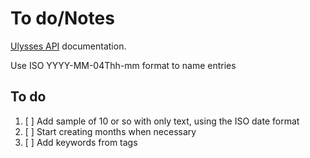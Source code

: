 # To do/Notes

[Ulysses API](https://ulysses.app/kb/x-callback-url/) documentation.

Use ISO YYYY-MM-04Thh-mm format to name entries

## To do

1. [ ] Add sample of 10 or so with only text, using the ISO date format
2. [ ] Start creating months when necessary
3. [ ] Add keywords from tags

